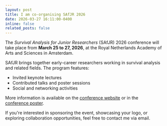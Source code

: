 ```yaml
---
layout: post
title: I am co-organising SAfJR 2026
date: 2026-03-27 16:11:00-0400
inline: false
related_posts: false
---
```

The *Survival Analysis for Junior Researchers* (SAfJR) 2026 conference will take place from **March 25 to 27, 2026**, at the Royal Netherlands Academy of Arts and Sciences in Amsterdam.

SAfJR brings together early-career researchers working in survival analysis and related fields. The program features:

- Invited keynote lectures  
- Contributed talks and poster sessions  
- Social and networking activities

More information is available on the [conference website](https://www.safjr.org/) or in the [conference poster](assets/pdf/Poster_SAfJR2026.pdf).

If you're interested in sponsoring the event, showcasing your logo, or exploring collaboration opportunities, feel free to contact me via email.
